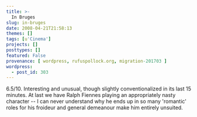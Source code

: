 ```yaml
---
title: >-
  In Bruges
slug: in-bruges
date: 2008-04-21T21:58:13
themes: []
tags: [u'Cinema']
projects: []
posttypes: []
featured: False
provenance: [ wordpress, rufuspollock.org, migration-201703 ]
wordpress:
  - post_id: 303
---
```


6.5/10. Interesting and unusual, though slightly conventionalized in its last 15 minutes. At last we have Ralph Fiennes playing an appropriately nasty character -- I can never understand why he ends up in so many 'romantic' roles for his froideur and general demeanour make him entirely unsuited.

